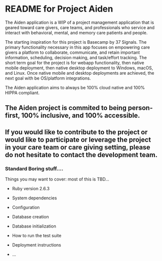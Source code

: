 # README for Project Aiden

The Aiden application is a WIP of a project management application that is geared toward care givers, care teams, and professionals who service and interact with behavioral, mental, and memory care patients and people. 

The starting inspiration for this project is Basecamp by 37 Signals. The primary functionality necessary in this app focuses on empowering care givers a platform to collaborate, communicate, and retain important information, scheduling, decision making, and task/effort tracking. The short term goal for the project is for webapp functionality, then native mobile deployment, then native desktop deployment to Windows, macOS, and Linux. Once native mobile and desktop deployments are achieved, the next goal with be OS/platform integrations. 

The Aiden application aims to always be 100% cloud native and 100% HIPPA compliant. 

## The Aiden project is commited to being person-first, 100% inclusive, and 100% accessible. 

## If you would like to contribute to the project or would like to participate or leverage the project in your care team or care giving setting, please do not hesitate to contact the development team.


### Standard Boring stuff....

Things you may want to cover: most of this is TBD...

* Ruby version 2.6.3

* System dependencies

* Configuration

* Database creation

* Database initialization

* How to run the test suite

* Deployment instructions

* ...
